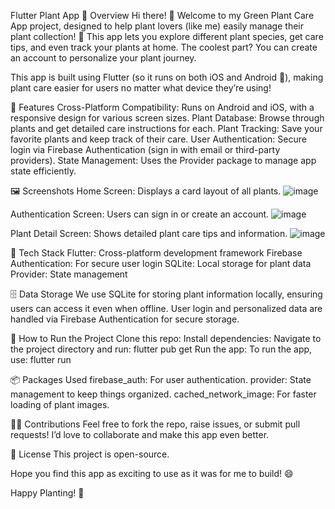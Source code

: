 Flutter Plant App 🌱
Overview
Hi there! 👋 Welcome to my Green Plant Care App project, designed to help plant lovers (like me) easily manage their plant collection! 🌿 
This app lets you explore different plant species, get care tips, and even track your plants at home. 
The coolest part? You can create an account to personalize your plant journey.

This app is built using Flutter (so it runs on both iOS and Android 📱), making plant care easier for users no matter what device they’re using!

🌟 Features
Cross-Platform Compatibility: Runs on Android and iOS, with a responsive design for various screen sizes.
Plant Database: Browse through plants and get detailed care instructions for each.
Plant Tracking: Save your favorite plants and keep track of their care.
User Authentication: Secure login via Firebase Authentication (sign in with email or third-party providers).
State Management: Uses the Provider package to manage app state efficiently.

🖼️ Screenshots
Home Screen: Displays a card layout of all plants.
![image](https://github.com/user-attachments/assets/01d1d069-32e4-422f-afb8-fac9f808719c)

Authentication Screen: Users can sign in or create an account.
![image](https://github.com/user-attachments/assets/dc5a6364-0fe0-45d6-81a9-09509b9dc96b)

Plant Detail Screen: Shows detailed plant care tips and information.
![image](https://github.com/user-attachments/assets/86844b56-7027-4d3a-9be1-679289e51fbe)

🔧 Tech Stack
Flutter: Cross-platform development framework
Firebase Authentication: For secure user login
SQLite: Local storage for plant data
Provider: State management

🗄️ Data Storage
We use SQLite for storing plant information locally, ensuring users can access it even when offline. 
User login and personalized data are handled via Firebase Authentication for secure storage.

🚀 How to Run the Project
Clone this repo:
Install dependencies: Navigate to the project directory and run: flutter pub get
Run the app: To run the app, use: flutter run

📦 Packages Used
firebase_auth: For user authentication.
provider: State management to keep things organized.
cached_network_image: For faster loading of plant images.

👨‍💻 Contributions
Feel free to fork the repo, raise issues, or submit pull requests! I’d love to collaborate and make this app even better.

📜 License
This project is open-source.

Hope you find this app as exciting to use as it was for me to build! 😄

Happy Planting! 🌻

